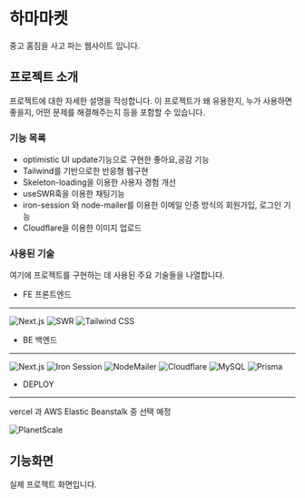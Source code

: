 # 하마마켓

중고 홈짐을 사고 파는 웹사이트 입니다.

## 프로젝트 소개

프로젝트에 대한 자세한 설명을 작성합니다. 이 프로젝트가 왜 유용한지, 누가 사용하면 좋을지, 어떤 문제를 해결해주는지 등을 포함할 수 있습니다.

### 기능 목록

- optimistic UI update기능으로 구현한 좋아요,공감 기능
- Tailwind를 기반으로한 반응형 웹구현
- Skeleton-loading을 이용한 사용자 경험 개선
- useSWR훅을 이용한 채팅기능
- iron-session 와 node-mailer를 이용한 이메일 인증 방식의 회원가입, 로그인 기능
- Cloudflare을 이용한 이미지 업로드

### 사용된 기술

여기에 프로젝트를 구현하는 데 사용된 주요 기술들을 나열합니다.

- FE 프론트엔드

---

![Next.js](https://img.shields.io/badge/next.js-%23000000.svg?style=for-the-badge&logo=next.js&logoColor=white)
![SWR](https://img.shields.io/badge/SWR-000000?style=for-the-badge&logo=vercel&logoColor=white)
![Tailwind CSS](https://img.shields.io/badge/tailwindcss-%2338B2AC.svg?style=for-the-badge&logo=tailwind-css&logoColor=white)

- BE 백엔드

---

![Next.js](https://img.shields.io/badge/next.js-%23000000.svg?style=for-the-badge&logo=next.js&logoColor=white)
![Iron Session](https://img.shields.io/badge/iron--session-000000?style=for-the-badge)
![NodeMailer](https://img.shields.io/badge/nodemailer-%23039BE5.svg?style=for-the-badge&logo=nodemailer&logoColor=white)
![Cloudflare](https://img.shields.io/badge/cloudflare-F38020?style=for-the-badge&logo=cloudflare&logoColor=white)
![MySQL](https://img.shields.io/badge/mysql-%2300f.svg?style=for-the-badge&logo=mysql&logoColor=white)
![Prisma](https://img.shields.io/badge/Prisma-3982CE?style=for-the-badge&logo=Prisma&logoColor=white)

- DEPLOY

---

vercel 과 AWS Elastic Beanstalk 중 선택 예정

<!-- ![Vercel](https://img.shields.io/badge/vercel-%23000000.svg?style=for-the-badge&logo=vercel&logoColor=white)
![AWS Elastic Beanstalk](https://img.shields.io/badge/AWS%20Elastic%20Beanstalk-232F3E?style=for-the-badge&logo=amazon-aws&logoColor=white) -->

![PlanetScale](https://img.shields.io/badge/PlanetScale-3C4F8A?style=for-the-badge&logo=planetscale&logoColor=white)

## 기능화면

실제 프로젝트 화면입니다.

<!-- ### 전제 조건

프로젝트를 시작하기 전에 설치해야 할 소프트웨어나 라이브러리를 나열합니다. -->
